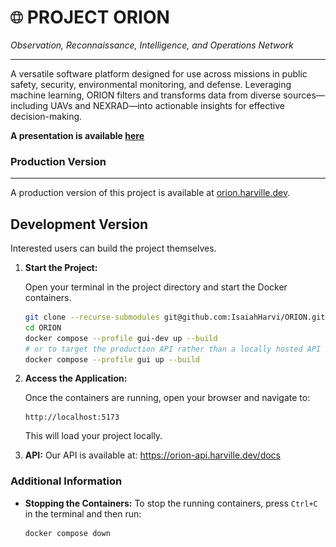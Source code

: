 # <img src="src/app/static/globe.png" alt="" width="20"> PROJECT ORION

_Observation, Reconnaissance, Intelligence, and Operations Network_

---

A versatile software platform designed for use across missions in public safety, security, environmental monitoring, and defense. Leveraging machine learning, ORION filters and transforms data from diverse sources—including UAVs and NEXRAD—into actionable insights for effective decision-making.

**A presentation is available [here](docs/PROJECT_ORION.pdf)**

### <a>Production Version<a href = "https://orion.harville.dev/"></a>

---

A production version of this project is available at [orion.harville.dev](https://orion.harville.dev/).

## Development Version

Interested users can build the project themselves.

1. **Start the Project:**

    Open your terminal in the project directory and start the Docker containers.

    ```bash
    git clone --recurse-submodules git@github.com:IsaiahHarvi/ORION.git
    cd ORION
    docker compose --profile gui-dev up --build
    # or to target the production API rather than a locally hosted API
    docker compose --profile gui up --build
    ```

2. **Access the Application:**

    Once the containers are running, open your browser and navigate to:

    ```
    http://localhost:5173
    ```

    This will load your project locally.

3. **API:**
    Our API is available at: https://orion-api.harville.dev/docs
### Additional Information

-   **Stopping the Containers:**
    To stop the running containers, press `Ctrl+C` in the terminal and then run:

    ```bash
    docker compose down
    ```

